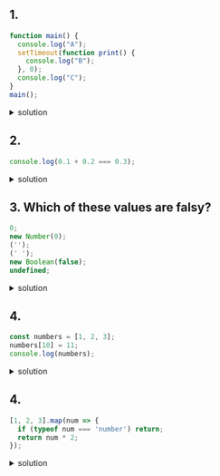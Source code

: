 ## 1. 

```js
function main() {
  console.log("A");
  setTimeout(function print() {
    console.log("B");
  }, 0);
  console.log("C");
}
main();
```

<details>
  <summary >
  solution
   </summary>

A,C,B


- The statements order is based on the event loop mechanism. The order of statements follows the below order,

At first, the main function is pushed to the stack.
Then the browser pushes the first statement of the main function( i.e, A's console.log) to the stack, executing and popping out immediately.
But setTimeout statement moved to Browser API to apply the delay for callback.
In the meantime, C's console.log added to stack, executed and popped out.
The callback of setTimeout moved from Browser API to message queue.
The main function popped out from stack because there are no statements to execute
The callback moved from message queue to the stack since the stack is empty.
The console.log for B is added to the stack and display on the console.

</details>


## 2. 

```js
console.log(0.1 + 0.2 === 0.3);
```

<details>
  <summary> solution</summary>

- false
- This is due to the float point math problem. Since the floating point numbers are encoded in binary format,
-  In binary, numbers like 0.1 and 0.2 have repeating fractions, which can't be represented exactly with a finite number of binary digits. When these numbers are added together, the result is not exactly 0.3, but something very close to it (e.g., 0.30000000000000004).

</details>


## 3. Which of these values are falsy?

```js
0;
new Number(0);
('');
(' ');
new Boolean(false);
undefined;
```

<details>
  <summary>solution</summary>
There are 8 falsy values:

- undefined
- null
- NaN
- false
- '' (empty string)
- 0
- -0
- 0n (BigInt(0))
- Function constructors, like new Number and new Boolean are truthy.
</details>


## 4. 

```js
const numbers = [1, 2, 3];
numbers[10] = 11;
console.log(numbers);
```

<details>

  <summary>solution</summary>
- When you set a value to an element in an array that exceeds the length of the array, JavaScript creates something called "empty slots". These actually have the value of undefined, but you will see something like:

- [1, 2, 3, empty x 7, 11]

- depending on where you run it (it's different for every browser, node, etc.)
</details>


## 4. 

```js
[1, 2, 3].map(num => {
  if (typeof num === 'number') return;
  return num * 2;
});
```

<details><summary>
  solution
</summary>
- `[undefined, undefined, undefined]`
  
- When mapping over the array, the value of num is equal to the element it’s currently looping over. In this case, the elements are numbers, so the condition of the if statement typeof num === "number" returns true. The map function creates a new array and inserts the values returned from the function.

- However, we don’t return a value. When we don’t return a value from the function, the function returns undefined. For every element in the array, the function block gets called, so for each element we return undefined.
</details>

